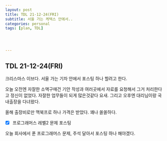 ```yaml
---
layout: post
title: TDL 21-12-24(FRI)
subtitle: 서울 가는 케텍스 안에서..
categories: personal
tags: [plan, TDL]




---
```




## TDL 21-12-24(FRI)

크리스마스 이브다. 서울 가는 기차 안에서 포스팅 하나 할려고 한다.

오늘 오전엔 자잘한 소액구매건 기안 작성과 여러곳에서 자료를 요청해서 그거 처리한다고 정신이 없었다. 자잘한 업무들이 되게 많은것같다 요새. 그리고 오후엔 대리님이랑 국내출장을 다녀왔다.

올해 출장비로만 맥북프로 하나 가격은 받았다. 꽤나 쏠쏠하다.



- [x] 프로그래머스 레벨2 문제 포스팅



오늘 회사에서 푼 프로그래머스 문제, 주석 달아서 포스팅 하나 해야겠다.